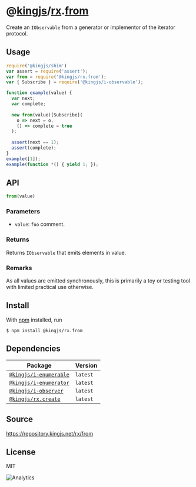 # @[kingjs][@kingjs]/[rx][ns0].[from][ns1]
Create an `IObservable` from a generator or  implementor of the iterator protocol.
## Usage
```js
require('@kingjs/shim')
var assert = require('assert');
var from = require('@kingjs/rx.from');
var { Subscribe } = require('@kingjs/i-observable');

function example(value) {
  var next;
  var complete;
  
  new from(value)[Subscribe](
    o => next = o, 
    () => complete = true
  );
  
  assert(next == 1);
  assert(complete);
}
example([1]);
example(function *() { yield 1; });

```

## API
```ts
from(value)
```

### Parameters
- `value`: `foo` comment.
### Returns
Returns `IObservable` that emits elements in value.
### Remarks
As all values are emitted synchronously, this is primarily a toy or testing tool with limited practical use otherwise.

## Install
With [npm](https://npmjs.org/) installed, run
```
$ npm install @kingjs/rx.from
```
## Dependencies
|Package|Version|
|---|---|
|[`@kingjs/i-enumerable`](https://www.npmjs.com/package/@kingjs/i-enumerable)|`latest`|
|[`@kingjs/i-enumerator`](https://www.npmjs.com/package/@kingjs/i-enumerator)|`latest`|
|[`@kingjs/i-observer`](https://www.npmjs.com/package/@kingjs/i-observer)|`latest`|
|[`@kingjs/rx.create`](https://www.npmjs.com/package/@kingjs/rx.create)|`latest`|
## Source
https://repository.kingjs.net/rx/from
## License
MIT

![Analytics](https://analytics.kingjs.net/rx/from)

[@kingjs]: https://www.npmjs.com/package/kingjs
[ns0]: https://www.npmjs.com/package/@kingjs/rx
[ns1]: https://www.npmjs.com/package/@kingjs/rx.from
